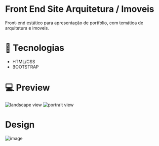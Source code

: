 # Front End Site Arquitetura / Imoveis

Front-end estático para apresentação de portfólio, com temática de arquitetura e imoveis.

# 📝 Tecnologias

- HTML/CSS
- BOOTSTRAP

# 💻 Preview

<img src="./assets/img/imove_landscape.gif" alt="landscape view" />
<img src="./assets/img/imove_portrait.gif" alt="portrait view"/>

# Design

![image](https://github.com/OsmarBaia/LandingPage-RealEstateCompany/assets/88497805/8af2aa4a-6a6a-44fc-ab67-2cc73f5ab395)

